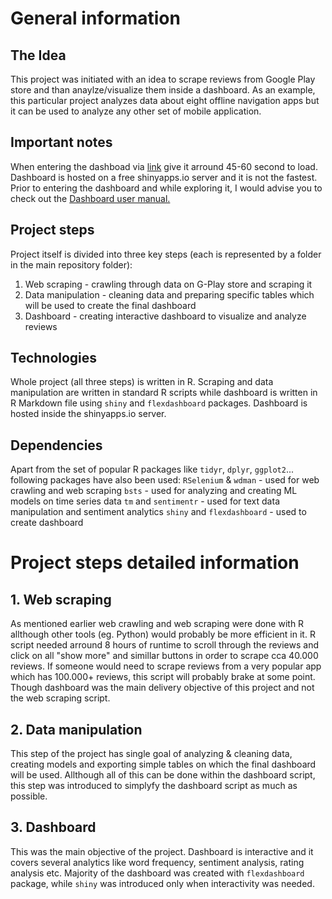 # General information
## The Idea
This project was initiated with an idea to scrape reviews from Google Play store and than anaylze/visualize them inside a dashboard. As an example, this particular project analyzes data about eight offline navigation apps but it can be used to analyze any other set of mobile application.

## Important notes
When entering the dashboad via [link](https://fsviben.shinyapps.io/offline_navigation_dashboard/) give it arround 45-60 second to load. Dashboard is hosted on a free shinyapps.io server and it is not the fastest.
Prior to entering the dashboard and while exploring it, I would advise you to check out the [Dashboard user manual.](https://documentcloud.adobe.com/link/review?uri=urn:aaid:scds:US:bd0dcada-2734-44f6-b9ae-b203feb24874#pageNum=1)

## Project steps
Project itself is divided into three key steps (each is represented by a folder in the main repository folder):
  1. Web scraping - crawling through data on G-Play store and scraping it
  2. Data manipulation - cleaning data and preparing specific tables which will be used to create the final dashboard
  3. Dashboard - creating interactive dashboard to visualize and analyze reviews

## Technologies
Whole project (all three steps) is written in R.
Scraping and data manipulation are written in standard R scripts while dashboard is written in R Markdown file using `shiny` and `flexdashboard` packages.
Dashboard is hosted inside the shinyapps.io server.

## Dependencies
Apart from the set of popular R packages like `tidyr`, `dplyr`, `ggplot2`... following packages have also been used:
`RSelenium` & `wdman` - used for web crawling and web scraping
`bsts` - used for analyzing and creating ML models on time series data
`tm` and `sentimentr` - used for text data manipulation and sentiment analytics
`shiny` and `flexdashboard` - used to create dashboard

# Project steps detailed information
## 1. Web scraping
As mentioned earlier web crawling and web scraping were done with R allthough other tools (eg. Python) would probably be more efficient in it.
R script needed arround 8 hours of runtime to scroll through the reviews and click on all "show more" and simillar buttons in order to scrape cca 40.000 reviews. If someone would need to scrape reviews from a very popular app which has 100.000+ reviews, this script will probably brake at some point. Though dashboard was the main delivery objective of this project and not the web scraping script.

## 2. Data manipulation
This step of the project has single goal of analyzing & cleaning data, creating models and exporting simple tables on which the final dashboard will be used. Allthough all of this can be done within the dashboard script, this step was introduced to simplyfy the dashboard script as much as possible.

## 3. Dashboard
This was the main objective of the project. Dashboard is interactive and it covers several analytics like word frequency, sentiment analysis, rating analysis etc. Majority of the dashboard was created with `flexdashboard` package, while `shiny` was introduced only when interactivity was needed.


